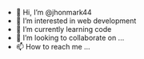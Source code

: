 - 👋 Hi, I’m @jhonmark44
- 👀 I’m interested in web development
- 🌱 I’m currently learning code
- 💞️ I’m looking to collaborate on ...
- 📫 How to reach me ...

<!---
jhonmark44/jhonmark44 is a ✨ special ✨ repository because its `README.md` (this file) appears on your GitHub profile.
You can click the Preview link to take a look at your changes.
--->
